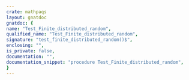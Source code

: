 ```yaml
---
crate: mathpaqs
layout: gnatdoc
gnatdoc: {
name: "Test_Finite_distributed_random",
qualified_name: "Test_Finite_distributed_random",
signature: "test_finite_distributed_random()$",
enclosing: "",
is_private: false,
documentation: "",
documentation_snippet: "procedure Test_Finite_distributed_random",
}
---
```

